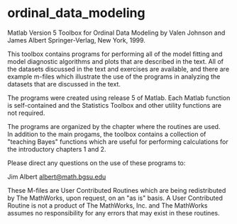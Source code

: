 # ordinal_data_modeling
 
Matlab Version 5 Toolbox for 
Ordinal Data Modeling by Valen Johnson and James Albert
Springer-Verlag, New York, 1999.

This toolbox contains programs for performing all of the model fitting and
 model diagnostic algorithms and plots that are described in the text.  All of 
the datasets discussed in the text and exercises are available, and there are 
example m-files which illustrate the use of the programs in analyzing the 
datasets that are discussed in the text.

The programs were created using release 5 of Matlab.  Each Matlab function 
is self-contained and the Statistics Toolbox and other utility 
functions are not required.

The programs are organized by the chapter where the routines are used.  
In addition to the main progams, the toolbox contains a collection of 
"teaching Bayes" functions which are useful for performing calculations 
for the introductory chapters 1 and 2.

Please direct any questions on the use of these programs to:

Jim Albert
albert@math.bgsu.edu

These M-files are User Contributed Routines which are being redistributed
by The MathWorks, upon request, on an "as is" basis.  A User Contributed
Routine is not a product of The MathWorks, Inc. and The MathWorks 
assumes no responsibility for any errors that may exist in these routines.

